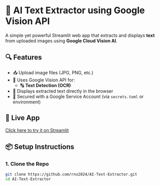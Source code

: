 # 🧠 AI Text Extractor using Google Vision API

A simple yet powerful Streamlit web app that extracts and displays **text** from uploaded images using **Google Cloud Vision AI**.

## 🔍 Features

- 📤 Upload image files (JPG, PNG, etc.)
- 🧠 Uses Google Vision API for:
  - 🔠 **Text Detection (OCR)**
 - 📄 Displays extracted text directly in the browser
- 🔐 Secured with a Google Service Account (via `secrets.toml` or environment)

## 🚀 Live App 
[Click here to try it on Streamlit](https://image-analyzer-ai-2025.streamlit.app/)

## 📦 Setup Instructions

### 1. Clone the Repo

```bash
git clone https://github.com/rnx2024/AI-Text-Extractor.git
cd AI-Text-Extractor
